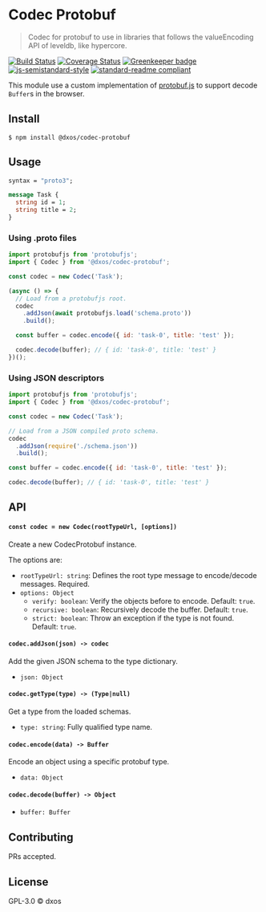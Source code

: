 # Codec Protobuf

> Codec for protobuf to use in libraries that follows the valueEncoding API of leveldb, like hypercore.

[![Build Status](https://travis-ci.com/dxos/codec-protobuf.svg?branch=master)](https://travis-ci.com/dxos/codec-protobuf)
[![Coverage Status](https://coveralls.io/repos/github/dxos/codec-protobuf/badge.svg?branch=master)](https://coveralls.io/github/dxos/codec-protobuf?branch=master)
[![Greenkeeper badge](https://badges.greenkeeper.io/dxos/codec-protobuf.svg)](https://greenkeeper.io/)
[![js-semistandard-style](https://img.shields.io/badge/code%20style-semistandard-brightgreen.svg?style=flat-square)](https://github.com/standard/semistandard)
[![standard-readme compliant](https://img.shields.io/badge/readme%20style-standard-brightgreen.svg?style=flat-square)](https://github.com/RichardLitt/standard-readme)

This module use a custom implementation of [protobuf.js](https://github.com/protobufjs/protobuf.js) to support decode `Buffer`s in the browser.

## Install

```
$ npm install @dxos/codec-protobuf
```

## Usage

```protobuf
syntax = "proto3";

message Task {
  string id = 1;
  string title = 2;
}
```

### Using .proto files

```javascript
import protobufjs from 'protobufjs';
import { Codec } from '@dxos/codec-protobuf';

const codec = new Codec('Task');

(async () => {
  // Load from a protobufjs root.
  codec
    .addJson(await protobufjs.load('schema.proto'))
    .build();

  const buffer = codec.encode({ id: 'task-0', title: 'test' });

  codec.decode(buffer); // { id: 'task-0', title: 'test' }
})();
```

### Using JSON descriptors

```javascript
import protobufjs from 'protobufjs';
import { Codec } from '@dxos/codec-protobuf';

const codec = new Codec('Task');

// Load from a JSON compiled proto schema.
codec
  .addJson(require('./schema.json'))
  .build();

const buffer = codec.encode({ id: 'task-0', title: 'test' });

codec.decode(buffer); // { id: 'task-0', title: 'test' }
```

## API

#### `const codec = new Codec(rootTypeUrl, [options])`

Create a new CodecProtobuf instance.

The options are:

- `rootTypeUrl: string`: Defines the root type message to encode/decode messages. Required.
- `options: Object`
  - `verify: boolean`: Verify the objects before to encode. Default: `true`.
  - `recursive: boolean`: Recursively decode the buffer. Default: `true`.
  - `strict: boolean`: Throw an exception if the type is not found. Default: `true`.

#### `codec.addJson(json) -> codec`

Add the given JSON schema to the type dictionary.

- `json: Object`

#### `codec.getType(type) -> (Type|null)`

Get a type from the loaded schemas.

- `type: string`: Fully qualified type name.

#### `codec.encode(data) -> Buffer`

Encode an object using a specific protobuf type.

- `data: Object`

#### `codec.decode(buffer) -> Object`

- `buffer: Buffer`

## Contributing

PRs accepted.

## License

GPL-3.0 © dxos
